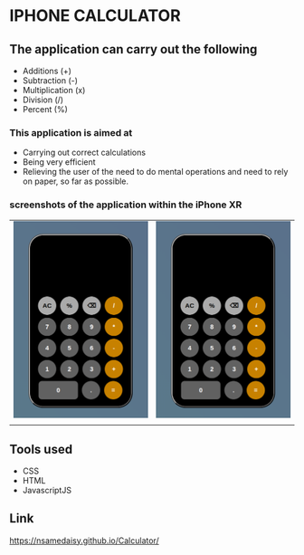 # IPHONE CALCULATOR

## The application can carry out the following

- Additions (+)
- Subtraction (-)
- Multiplication (x)
- Division (/)
- Percent (%)

### This application is aimed at

- Carrying out correct calculations
- Being very efficient
- Relieving the user of the need to do mental operations and need to rely on paper, so far as possible.

### screenshots of the application within the iPhone XR

|                                                      |                                                                |
| ---------------------------------------------------- | -------------------------------------------------------------- |
| ![Calculator screenshot](./assets/images/readme.png) | ![Calculator screenshot](./assets/images/readme.png) |
|                                                      |

## Tools used

- CSS
- HTML
- JavascriptJS

## Link
<https://nsamedaisy.github.io/Calculator/>
